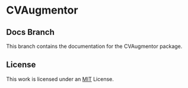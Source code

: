 # CVAugmentor
## Docs Branch
This branch contains the documentation for the CVAugmentor package.
## License
This work is licensed under an [MIT](https://choosealicense.com/licenses/mit/) License.